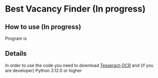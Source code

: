 # Best Vacancy Finder (In progress)
## How to use (In progress)
Program is  
## Details
In order to use the code you need to download  [Tesseract-OCR](https://github.com/tesseract-ocr/tesseract?tab=readme-ov-file#tesseract-ocr) and (if you are developer) Python 3.12.0 or higher

